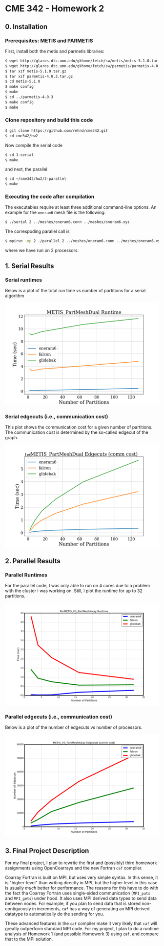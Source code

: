 # CME 342 - Homework 2

## 0. Installation

### Prerequisites: METIS and PARMETIS
First, install both the metis and parmetis libraries:

```bash
$ wget http://glaros.dtc.umn.edu/gkhome/fetch/sw/metis/metis-5.1.0.tar.gz
$ wget http://glaros.dtc.umn.edu/gkhome/fetch/sw/parmetis/parmetis-4.0.3.tar.gz
$ tar xzf metis-5.1.0.tar.gz
$ tar xzf parmetis-4.0.3.tar.gz
$ cd metis-5.1.0
$ make config
$ make
$ cd ../parmetis-4.0.3
$ make config
$ make
```

### Clone repository and build this code

```bash
$ git clone https://github.com/rehnd/cme342.git
$ cd cme342/hw2
```

Now compile the serial code

```bash
$ cd 1-serial
$ make
```

and next, the parallel

```bash
$ cd ~/cme342/hw2/2-parallel
$ make
```

### Executing the code after compilation

The executables require at least three additional command-line options.
An example for the `oneram6` mesh file is the following:

```bash
$ ./serial 2 ../meshes/oneram6.conn ../meshes/oneram6.xyz
```

The correspoding parallel call is

```bash
$ mpirun -np 2 ./parallel 2 ../meshes/oneram6.conn ../meshes/oneram6.xyz
```

where we have run on 2 processors.


## 1. Serial Results

### Serial runtimes

Below is a plot of the total run time vs number of partitions for a serial algorithm

![](./pics/serial-times.png)

### Serial edgecuts (i.e., communication cost)

This plot shows the communication cost for a given number of
partitions. The communication cost is determined by the so-called
edgecut of the graph.

![](./pics/serial-edgecuts.png)

## 2. Parallel Results

### Parallel Runtimes

For the parallel code, I was only able to run on 4 cores due to a
problem with the cluster I was working on. Still, I plot the runtime
for up to 32 partitions.

![](./pics/parallel-times.png)

### Parallel edgecuts (i.e., communication cost)

Below is a plot of the number of edgecuts vs number of processors.

![](./pics/parallel-edgecuts.png)


## 3. Final Project Description

For my final project, I plan to rewrite the first and (possibly) third
homework assignments using OpenCoarrays and the new Fortran `caf`
compiler.

Coarray Fortran is built on MPI, but uses very simple syntax. In this
sense, it is "higher-level" than writing directly in MPI, but the
higher level in this case is usually _much_ better for
performance. The reasons for this have to do with the fact tha Coarray
Fortran uses single-sided communication (`MPI_puts` and `MPI_gets`)
under hood. It also uses MPI derived data types to send data between
nodes. For example, if you plan to send data that is stored
non-contiguously in increments, `caf` has a way of generating an MPI
derived datatype to automatically do the sending for you.

These advanced features in the `caf` compiler make it very likely that
`caf` will greatly outperform standard MPI code. For my project, I
plan to do a runtime analysis of Homework 1 (and possible Homework 3)
using `caf`, and compare that to the MPI solution.
